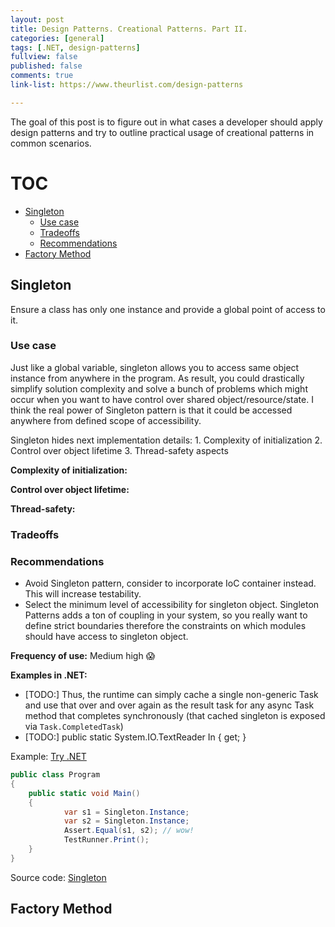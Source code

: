 ```yaml
---
layout: post
title: Design Patterns. Creational Patterns. Part II.
categories: [general]
tags: [.NET, design-patterns]
fullview: false
published: false
comments: true
link-list: https://www.theurlist.com/design-patterns

---
```


The goal of this post is to figure out in what cases a developer should apply design patterns and try to outline practical usage of creational patterns in common scenarios.

<h1> TOC </h1>

- [Singleton](#singleton)
  - [Use case](#use-case)
  - [Tradeoffs](#tradeoffs)
  - [Recommendations](#recommendations)
- [Factory Method](#factory-method)

## Singleton

Ensure a class has only one instance and provide a global point of access to it.

### Use case
Just like a global variable, singleton allows you to access same object instance from anywhere in the program. As result, you could drastically simplify solution complexity and solve a bunch of problems which might occur when you want to have control over shared object/resource/state. I think the real power of Singleton pattern is that it could be accessed anywhere from defined scope of accessibility.

Singleton hides next implementation details: 1. Complexity of initialization 2. Control over object lifetime 3. Thread-safety aspects

**Complexity of initialization:**

**Control over object lifetime:**

**Thread-safety:**

### Tradeoffs

### Recommendations

- Avoid Singleton pattern, consider to incorporate IoC container instead. This will increase testability.
- Select the minimum level of accessibility for singleton object. Singleton Patterns adds a ton of coupling in your system, so you really want to define strict boundaries therefore the constraints on which modules should have access to singleton object.

**Frequency of use:** Medium high 😱

**Examples in .NET:**

* [TODO:] Thus, the runtime can simply cache a single non-generic Task and use that over and over again as the result task for any async Task method that completes synchronously (that cached singleton is exposed via `Task.CompletedTask`)
* [TODO:] public static System.IO.TextReader In { get; }

Example: [Try .NET](https://try.dot.net/?fromGist=7df61d2ce81fc70f2dbe23ad86a128c1)

``` csharp
public class Program
{
    public static void Main()
    {
            var s1 = Singleton.Instance;
            var s2 = Singleton.Instance;
            Assert.Equal(s1, s2); // wow!
            TestRunner.Print();
    }
}
```

Source code: [Singleton](https://github.com/NikiforovAll/design-patterns-playground/tree/master/Singleton)

## Factory Method
<!-- <iframe src="https://try.dot.net/?fromGist=5054b18c0d8710d9ed9b888d5c0c76ff" markdown = "0"></iframe> -->
